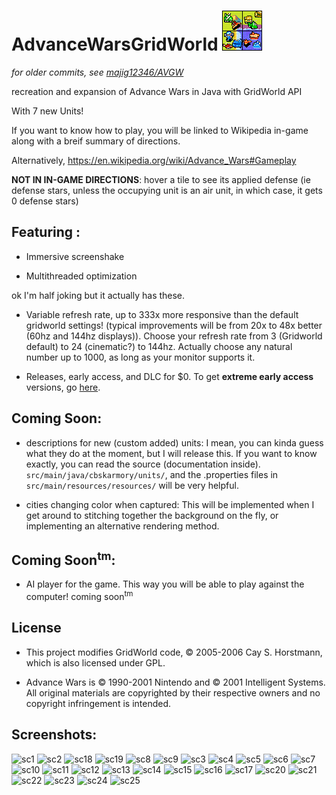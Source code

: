 AdvanceWarsGridWorld ![Icon](/src/main/resources/resources/icon.png?raw=true "AWGW Icon")
======================

*for older commits, see [majig12346/AVGW](https://github.com/majig12346/AVGW)*

recreation and expansion of Advance Wars in Java with GridWorld API

With 7 new Units!

If you want to know how to play, you will be linked to Wikipedia in-game along with a breif summary of directions. 

Alternatively, https://en.wikipedia.org/wiki/Advance_Wars#Gameplay

**NOT IN IN-GAME DIRECTIONS**: hover a tile to see its applied defense (ie defense stars, unless the occupying unit is an air unit, in which case, it gets 0 defense stars)

## Featuring :

 - Immersive screenshake
 
 - Multithreaded optimization
 
 ok I'm half joking but it actually has these.
 
 - Variable refresh rate, up to 333x more responsive than the default gridworld settings! (typical improvements will be from 20x to 48x better (60hz and 144hz displays)). Choose your refresh rate from 3 (Gridworld default) to 24 (cinematic?) to 144hz. Actually choose any natural number up to 1000, as long as your monitor supports it. 
 
 - Releases, early access, and DLC for $0. To get **extreme early access** versions, go [here](https://github.com/majig12346/AVGW/commits?after=cc69f5d20ade299accc20acfa9cc8f62911e4133+104).
 
## Coming Soon:
 
 - descriptions for new (custom added) units: I mean, you can kinda guess what they do at the moment, but I will release this. If you want to know exactly, you can read the source (documentation inside). `src/main/java/cbskarmory/units/`, and the .properties files in `src/main/resources/resources/` will be very helpful.
 
 - cities changing color when captured: This will be implemented when I get around to stitching together the background on the fly, or implementing an alternative rendering method.
 
 ## Coming Soon<sup>tm</sup>:
 
 - AI player for the game. This way you will be able to play against the computer! coming soon<sup>tm</sup>
 
 ## License
 
 - This project modifies GridWorld code, © 2005-2006 Cay S. Horstmann, which is also licensed under GPL. 
 
 - Advance Wars is © 1990-2001 Nintendo and © 2001 Intelligent Systems. All original materials are copyrighted by their respective owners and no copyright infringement is intended.
 
 ## Screenshots:

![sc1](https://user-images.githubusercontent.com/26392939/28641845-88a6c44c-721e-11e7-97a0-97f15d774ff5.PNG)
![sc2](https://user-images.githubusercontent.com/26392939/28641847-88b0b5ba-721e-11e7-840f-eb4929c6240f.png)
![sc18](https://user-images.githubusercontent.com/26392939/28641863-88d651b2-721e-11e7-9103-85919a8708d0.png)
![sc19](https://user-images.githubusercontent.com/26392939/28641865-88dae524-721e-11e7-8105-9e30d0114c64.png)
![sc8](https://user-images.githubusercontent.com/26392939/28641852-88baabce-721e-11e7-98a3-c3134aabde45.png)
![sc9](https://user-images.githubusercontent.com/26392939/28641853-88bcf492-721e-11e7-96d9-c78ec478205c.png)
![sc3](https://user-images.githubusercontent.com/26392939/28641848-88b1ccd4-721e-11e7-8b0a-377c6b4ca13f.PNG)
![sc4](https://user-images.githubusercontent.com/26392939/28641851-88b56966-721e-11e7-929a-00d5a9e01899.png)
![sc5](https://user-images.githubusercontent.com/26392939/28641846-88b02cee-721e-11e7-941d-98c651976201.PNG)
![sc6](https://user-images.githubusercontent.com/26392939/28641849-88b3b1b6-721e-11e7-84f2-34de9264cf9a.PNG)
![sc7](https://user-images.githubusercontent.com/26392939/28641850-88b3a6da-721e-11e7-907f-14220cf76a2d.png)
![sc10](https://user-images.githubusercontent.com/26392939/28641856-88c26eea-721e-11e7-98b8-befc288dde8c.png)
![sc11](https://user-images.githubusercontent.com/26392939/28641855-88c1af0a-721e-11e7-938a-a087a496867e.png)
![sc12](https://user-images.githubusercontent.com/26392939/28641854-88c0897c-721e-11e7-9acd-b1c85149a46d.png)
![sc13](https://user-images.githubusercontent.com/26392939/28641857-88c4d20c-721e-11e7-90e6-c32586ec45ed.png)
![sc14](https://user-images.githubusercontent.com/26392939/28641858-88ca3ef4-721e-11e7-84de-992e04e78f2e.png)
![sc15](https://user-images.githubusercontent.com/26392939/28641859-88cd4cde-721e-11e7-9c0d-ea001b858013.png)
![sc16](https://user-images.githubusercontent.com/26392939/28641860-88ce1ff6-721e-11e7-92b7-7a738762b6e1.png)
![sc17](https://user-images.githubusercontent.com/26392939/28641861-88ce8d74-721e-11e7-9860-aa8804be763d.png)
![sc20](https://user-images.githubusercontent.com/26392939/28641869-88e6a9cc-721e-11e7-97f9-fb2489f7aacc.png)
![sc21](https://user-images.githubusercontent.com/26392939/28641867-88dbc07a-721e-11e7-85fb-4f429a263c8c.png)
![sc22](https://user-images.githubusercontent.com/26392939/28641866-88dbb4ea-721e-11e7-8e9f-83f137fb1345.png)
![sc23](https://user-images.githubusercontent.com/26392939/28641864-88d9f2e0-721e-11e7-8cc3-90dbb179d978.PNG)
![sc24](https://user-images.githubusercontent.com/26392939/28641868-88e349e4-721e-11e7-96db-12c9deb8e8b5.png)
![sc25](https://user-images.githubusercontent.com/26392939/28641870-88e9dade-721e-11e7-904e-f1d9919d3a6b.PNG)
